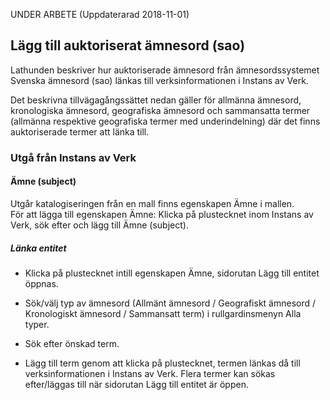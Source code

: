 UNDER ARBETE (Uppdaterarad 2018-11-01)

## Lägg till auktoriserat ämnesord (sao)

Lathunden beskriver hur auktoriserade ämnesord från ämnesordssystemet Svenska ämnesord (sao) länkas till verksinformationen i Instans av Verk. 

Det beskrivna tillvägagångssättet nedan gäller för allmänna ämnesord, kronologiska ämnesord, geografiska ämnesord och sammansatta termer (allmänna respektive geografiska termer med underindelning) där det finns auktoriserade termer att länka till. 

### Utgå från Instans av Verk

#### Ämne (subject)
Utgår katalogiseringen från en mall finns egenskapen Ämne i mallen. 
<br/>För att lägga till egenskapen Ämne: Klicka på plustecknet inom Instans av Verk, sök efter och lägg till Ämne (subject).

##### Länka entitet

* Klicka på plustecknet intill egenskapen Ämne, sidorutan Lägg till entitet öppnas.

* Sök/välj typ av ämnesord (Allmänt ämnesord / Geografiskt ämnesord / Kronologiskt ämnesord / Sammansatt term) i rullgardinsmenyn Alla typer.

* Sök efter önskad term.

* Lägg till term genom att klicka på plustecknet, termen länkas då till verksinformationen i Instans av Verk. Flera termer kan sökas efter/läggas till när sidorutan Lägg till entitet är öppen.




